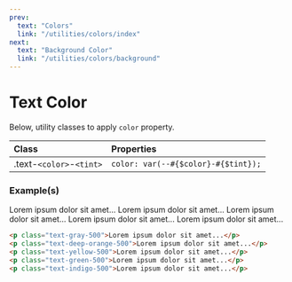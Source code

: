```yaml
---
prev:
  text: "Colors"
  link: "/utilities/colors/index"
next:
  text: "Background Color"
  link: "/utilities/colors/background"
---
```


# Text Color

Below, utility classes to apply `color` property.

| Class                    | Properties                          |
| :----------------------- | :---------------------------------- |
| .text-`<color>`-`<tint>` | `color: var(--#{$color}-#{$tint});` |

### Example(s)

<div class="flex-column gap-y-2 radius-8 px-6 py-4 mt-8" style="background-color: var(--vp-c-bg-alt);">
  <span class="text-gray-500">Lorem ipsum dolor sit amet...</span>
  <span class="text-deep-orange-500">Lorem ipsum dolor sit amet...</span>
  <span class="text-yellow-500">Lorem ipsum dolor sit amet...</span>
  <span class="text-green-500">Lorem ipsum dolor sit amet...</span>
  <span class="text-indigo-500">Lorem ipsum dolor sit amet...</span>
</div>

```html
<p class="text-gray-500">Lorem ipsum dolor sit amet...</p>
<p class="text-deep-orange-500">Lorem ipsum dolor sit amet...</p>
<p class="text-yellow-500">Lorem ipsum dolor sit amet...</p>
<p class="text-green-500">Lorem ipsum dolor sit amet...</p>
<p class="text-indigo-500">Lorem ipsum dolor sit amet...</p>
```
